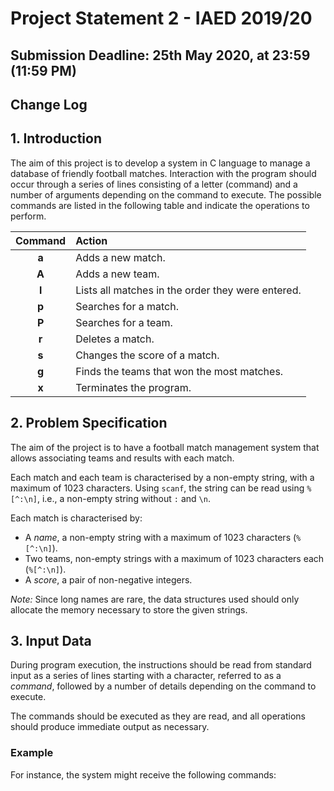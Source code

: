 # Project Statement 2 - IAED 2019/20

## Submission Deadline: 25th May 2020, at 23:59 (11:59 PM)

## Change Log

## 1. Introduction

The aim of this project is to develop a system in C language to manage a database of friendly football matches.
Interaction with the program should occur through a series of lines consisting of a letter (command) and a number of arguments depending on the command to execute. The possible commands are listed in the following table and indicate the operations to perform.

| Command | Action |
|:---:|:---|
| __a__ | Adds a new match. |
| __A__ | Adds a new team. |
| __l__ | Lists all matches in the order they were entered. |
| __p__ | Searches for a match. |
| __P__ | Searches for a team. |
| __r__ | Deletes a match. |
| __s__ | Changes the score of a match. |
| __g__ | Finds the teams that won the most matches. |
| __x__ | Terminates the program. |

## 2. Problem Specification

The aim of the project is to have a football match management system that allows associating teams and results with each match.

Each match and each team is characterised by a non-empty string, with a maximum of 1023 characters. Using `scanf`, the string can be read using `%[^:\n]`, i.e., a non-empty string without `:` and `\n`.

Each match is characterised by:

- A _name_, a non-empty string with a maximum of 1023 characters (`%[^:\n]`).
- Two teams, non-empty strings with a maximum of 1023 characters each (`%[^:\n]`).
- A _score_, a pair of non-negative integers.

*Note:* Since long names are rare, the data structures used should only allocate the memory necessary to store the given strings.

## 3. Input Data

During program execution, the instructions should be read from standard input as a series of lines starting with a character, referred to as a _command_, followed by a number of details depending on the command to execute.

The commands should be executed as they are read, and all operations should produce immediate output as necessary.

### Example

For instance, the system might receive the following commands:

